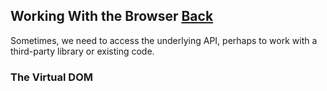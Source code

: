 ## Working With the Browser [Back](./../react.md)

Sometimes, we need to access the underlying API, perhaps to work with a third-party library or existing code.

### The Virtual DOM
